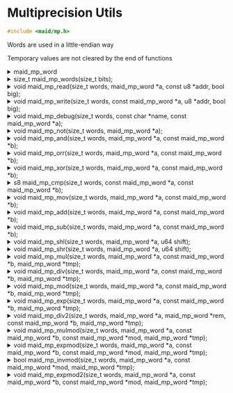 <!---
 *  This file is part of libmaid
 *
 *  Libmaid is free software; you can redistribute it and/or
 *  modify it under the terms of the GNU Lesser General Public
 *  License as published by the Free Software Foundation; either
 *  version 2.1 of the License, or (at your option) any later version.
 *
 *  Libmaid is distributed in the hope that it will be useful,
 *  but WITHOUT ANY WARRANTY; without even the implied warranty of
 *  MERCHANTABILITY or FITNESS FOR A PARTICULAR PURPOSE.
 *  See the GNU Lesser General Public License for more details.
 *
 *  You should have received a copy of the GNU Lesser General Public
 *  License along with libmaid; if not, see <https://www.gnu.org/licenses/>.
--->

# Multiprecision Utils

```c
#include <maid/mp.h>
```

Words are used in a little-endian way

Temporary values are not cleared by the end of functions

<details>
<summary>maid_mp_word</summary>
Type that contains a word: u64 on systems with 128-bits integer support,
otherwise u32
</details>

<details>
<summary>size_t maid_mp_words(size_t bits);</summary>
Returns minimal amount of words for a quantity of bits

### Parameters
| name | description    |
|------|----------------|
| bits | Amount of bits |

### Return value
| case   | description     |
|--------|-----------------|
| Always | Amount of words |

</details>

<details>
<summary>void maid_mp_read(size_t words, maid_mp_word *a,
                           const u8 *addr, bool big);</summary>
Reads a biginteger from memory

### Parameters
| name  | description         |
|-------|---------------------|
| words | Amount of words     |
| a     | Destination         |
| addr  | Memory to read      |
| big   | Little/Big endian   |

</details>

<details>
<summary>void maid_mp_write(size_t words, const maid_mp_word *a,
                            u8 *addr, bool big);</summary>
Writes a biginteger to memory

### Parameters
| name  | description          |
|-------|----------------------|
| words | Amount of words      |
| a     | Source               |
| addr  | Memory to be written |
| big   | Little/Big endian    |

</details>

<details>
<summary>void maid_mp_debug(size_t words, const char *name,
                            const maid_mp_word *a);</summary>
Prints a biginteger

### Parameters
| name  | description         |
|-------|---------------------|
| words | Amount of words     |
| name  | Name to print       |
| a     | Number to print     |

</details>

<details>
<summary>void maid_mp_not(size_t words, maid_mp_word *a);</summary>
Binary NOTs a biginteger

### Parameters
| name  | description        |
|-------|--------------------|
| words | Amount of words    |
| a     | Destination        |

</details>

<details>
<summary>void maid_mp_and(size_t words, maid_mp_word *a,
                          const maid_mp_word *b);</summary>
Binary ANDs a biginteger to another

### Parameters
| name  | description        |
|-------|--------------------|
| words | Amount of words    |
| a     | Destination        |
| b     | Source (NULL = -1) |

</details>

<details>
<summary>void maid_mp_orr(size_t words, maid_mp_word *a,
                          const maid_mp_word *b);</summary>
Binary ORs a biginteger to another

### Parameters
| name  | description       |
|-------|-------------------|
| words | Amount of words   |
| a     | Destination       |
| b     | Source (NULL = 0) |

</details>

<details>
<summary>void maid_mp_xor(size_t words, maid_mp_word *a,
                          const maid_mp_word *b);</summary>
Binary XORs a biginteger to another

### Parameters
| name  | description       |
|-------|-------------------|
| words | Amount of words   |
| a     | Destination       |
| b     | Source (NULL = 0) |

</details>

<details>
<summary>s8 maid_mp_cmp(size_t words, const maid_mp_word *a,
                        const maid_mp_word *b);</summary>
Compares two bigintegers

### Parameters
| name  | description         |
|-------|---------------------|
| words | Amount of words     |
| a     | Number 1            |
| b     | Number 2 (NULL = 0) |

### Return value
| case  | description |
|-------|-------------|
| a > b | -1          |
| a = b |  0          |
| a < b |  1          |

</details>

<details>
<summary>void maid_mp_mov(size_t words, maid_mp_word *a,
                          const maid_mp_word *b);</summary>
Sets a biginteger to another

### Parameters
| name  | description         |
|-------|---------------------|
| words | Amount of words     |
| a     | Destination         |
| b     | Source (NULL = 0)   |

</details>

<details>
<summary>void maid_mp_add(size_t words, maid_mp_word *a,
                          const maid_mp_word *b);</summary>
Adds a biginteger to another

### Parameters
| name  | description         |
|-------|---------------------|
| words | Amount of words     |
| a     | Augend -> Total     |
| b     | Addend (NULL = 0)   |

</details>

<details>
<summary>void maid_mp_sub(size_t words, maid_mp_word *a,
                          const maid_mp_word *b);</summary>
Subtracts a biginteger from another

### Parameters
| name  | description           |
|-------|-----------------------|
| words | Amount of words       |
| a     | Minuend -> Difference |
| b     | Subtrahend (NULL = 0) |

</details>

<details>
<summary>void maid_mp_shl(size_t words, maid_mp_word *a, u64 shift);</summary>
Shifts a biginteger left

### Parameters
| name  | description           |
|-------|-----------------------|
| words | Amount of words       |
| a     | Number to be shifted  |
| shift | Amount of shift       |

</details>

<details>
<summary>void maid_mp_shr(size_t words, maid_mp_word *a, u64 shift);</summary>
Shifts a biginteger right

### Parameters
| name  | description           |
|-------|-----------------------|
| words | Amount of words       |
| a     | Number to be shifted  |
| shift | Amount of shift       |

</details>

<details>
<summary>void maid_mp_mul(size_t words, maid_mp_word *a,
                          const maid_mp_word *b, maid_mp_word *tmp);</summary>
Multiplies a biginteger by another

### Parameters
| name  | description              |
|-------|--------------------------|
| words | Amount of words          |
| a     | Multiplicand -> Product  |
| b     | Multiplier (NULL = 1)    |
| tmp   | Temporary buffer (words) |

</details>

<details>
<summary>void maid_mp_div(size_t words, maid_mp_word *a,
                          const maid_mp_word *b, maid_mp_word *tmp);</summary>
Divides a biginteger by another

### Parameters
| name  | description                  |
|-------|------------------------------|
| words | Amount of words              |
| a     | Dividend -> Quotient         |
| b     | Divisor (NULL = 1)           |
| tmp   | Temporary buffer (words * 2) |

</details>

<details>
<summary>void maid_mp_mod(size_t words, maid_mp_word *a,
                          const maid_mp_word *b, maid_mp_word *tmp);</summary>
Gets the remainder of a biginteger divided by another

### Parameters
| name  | description                  |
|-------|------------------------------|
| words | Amount of words              |
| a     | Dividend -> Remainder        |
| b     | Divisor (NULL = 1)           |
| tmp   | Temporary buffer (words * 3) |

</details>

<details>
<summary>void maid_mp_exp(size_t words, maid_mp_word *a,
                          const maid_mp_word *b, maid_mp_word *tmp);</summary>
Raises a big integer to the power of another

### Parameters
| name  | description                  |
|-------|------------------------------|
| words | Amount of words              |
| a     | Base -> Power                |
| b     | Exponent (NULL = 1)          |
| tmp   | Temporary buffer (words * 3) |

</details>

<details>
<summary>void maid_mp_div2(size_t words, maid_mp_word *a,
                           maid_mp_word *rem, const maid_mp_word *b,
                           maid_mp_word *tmp);</summary>
Divides a biginteger by another, and returns the remainder

### Parameters
| name  | description                  |
|-------|------------------------------|
| words | Amount of words              |
| a     | Dividend -> Quotient         |
| rem   | Remainder                    |
| b     | Divisor (NULL = 1)           |
| tmp   | Temporary buffer (words * 2) |

</details>

<details>
<summary>void maid_mp_mulmod(size_t words, maid_mp_word *a,
                             const maid_mp_word *b, const maid_mp_word *mod,
                             maid_mp_word *tmp);</summary>
Modular multiplies a biginteger by another

### Parameters
| name  | description                   |
|-------|-------------------------------|
| words | Amount of words               |
| a     | Multiplicand -> Product       |
| b     | Multiplier (NULL = 1)         |
| mod   | Modulo divisor                |
| tmp   | Temporary buffer (words * 12) |

</details>

<details>
<summary>void maid_mp_expmod(size_t words, maid_mp_word *a,
                             const maid_mp_word *b, const maid_mp_word *mod,
                             maid_mp_word *tmp);</summary>
Raises a big integer to the modular power of another

### Parameters
| name  | description                   |
|-------|-------------------------------|
| words | Amount of words               |
| a     | Base -> Power                 |
| b     | Exponent (NULL = 1)           |
| mod   | Modulo divisor                |
| tmp   | Temporary buffer (words * 14) |

</details>

<details>
<summary>bool maid_mp_invmod(size_t words, maid_mp_word *a,
                             const maid_mp_word *mod,
                             maid_mp_word *tmp);</summary>
Modular multiplicative inverse of a biginteger

### Parameters
| name  | description                   |
|-------|-------------------------------|
| words | Amount of words               |
| a     | Number                        |
| mod   | Modulo divisor                |
| tmp   | Temporary buffer (words * 21) |

### Return value
| case           | description |
|----------------|-------------|
| Exists         | true        |
| Doesn't exist  | false       |

</details>

<details>
<summary>void maid_mp_expmod2(size_t words, maid_mp_word *a,
                              const maid_mp_word *b, const maid_mp_word *mod,
                              maid_mp_word *tmp);</summary>
Raises a big integer to the modular power of another (using Montgomery method)

### Parameters
| name  | description                   |
|-------|-------------------------------|
| words | Amount of words               |
| a     | Base -> Power                 |
| b     | Exponent (NULL = 1)           |
| mod   | Odd modulo divisor            |
| tmp   | Temporary buffer (words * 49) |

</details>
